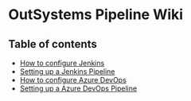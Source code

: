# OutSystems Pipeline Wiki

## Table of contents

- [How to configure Jenkins](How-to-configure-Jenkins)
- [Setting up a Jenkins Pipeline](Setting-up-Jenkins-pipeline)
- [How to configure Azure DevOps](How-to-configure-Azure-DevOps)
- [Setting up a Azure DevOps Pipeline](Setting-up-Azure-DevOps-pipeline)
